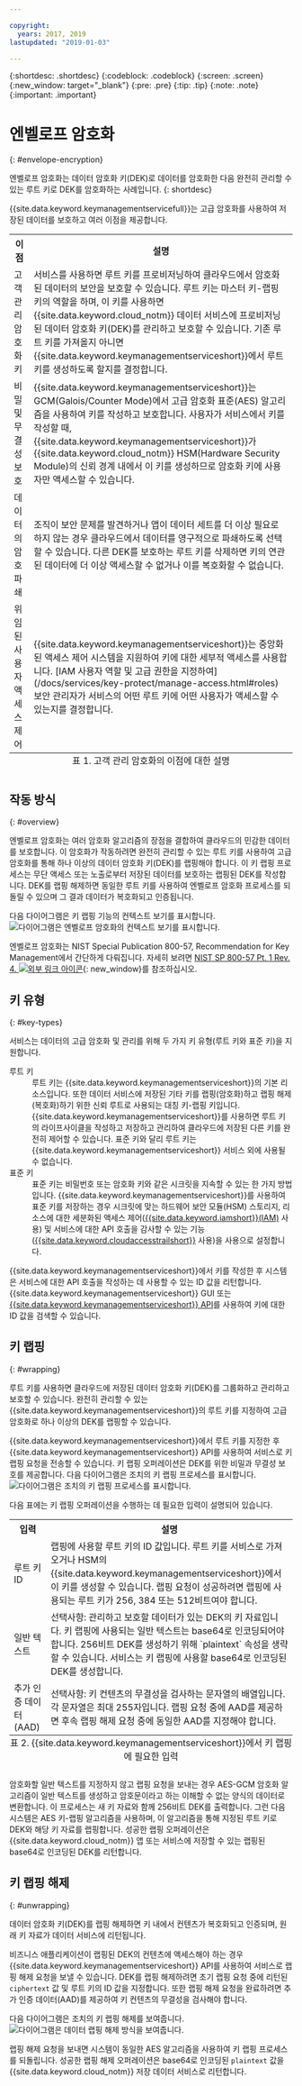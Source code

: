 ```yaml
---

copyright:
  years: 2017, 2019
lastupdated: "2019-01-03"

---
```


{:shortdesc: .shortdesc}
{:codeblock: .codeblock}
{:screen: .screen}
{:new_window: target="_blank"}
{:pre: .pre}
{:tip: .tip}
{:note: .note}
{:important: .important}

# 엔벨로프 암호화
{: #envelope-encryption}

엔벨로프 암호화는 데이터 암호화 키(DEK)로 데이터를 암호화한 다음 완전히 관리할 수 있는 루트 키로 DEK를 암호화하는 사례입니다. 
{: shortdesc}

{{site.data.keyword.keymanagementservicefull}}는 고급 암호화를 사용하여 저장된 데이터를 보호하고 여러 이점을 제공합니다.

<table>
  <th>이점</th>
  <th>설명</th>
  <tr>
    <td>고객 관리 암호화 키</td>
    <td>서비스를 사용하면 루트 키를 프로비저닝하여 클라우드에서 암호화된 데이터의 보안을 보호할 수 있습니다. 루트 키는 마스터 키-랩핑 키의 역할을 하며, 이 키를 사용하면 {{site.data.keyword.cloud_notm}} 데이터 서비스에 프로비저닝된 데이터 암호화 키(DEK)를 관리하고 보호할 수 있습니다. 기존 루트 키를 가져올지 아니면 {{site.data.keyword.keymanagementserviceshort}}에서 루트 키를 생성하도록 할지를 결정합니다.</td>
  </tr>
  <tr>
    <td>비밀 및 무결성 보호</td>
    <td>{{site.data.keyword.keymanagementserviceshort}}는 GCM(Galois/Counter Mode)에서 고급 암호화 표준(AES) 알고리즘을 사용하여 키를 작성하고 보호합니다. 사용자가 서비스에서 키를 작성할 때, {{site.data.keyword.keymanagementserviceshort}}가 {{site.data.keyword.cloud_notm}} HSM(Hardware Security Module)의 신뢰 경계 내에서 이 키를 생성하므로 암호화 키에 사용자만 액세스할 수 있습니다.</td>
  </tr>
  <tr>
    <td>데이터의 암호 파쇄</td>
    <td>조직이 보안 문제를 발견하거나 앱이 데이터 세트를 더 이상 필요로 하지 않는 경우 클라우드에서 데이터를 영구적으로 파쇄하도록 선택할 수 있습니다. 다른 DEK를 보호하는 루트 키를 삭제하면 키의 연관된 데이터에 더 이상 액세스할 수 없거나 이를 복호화할 수 없습니다.</td>
  </tr>
  <tr>
    <td>위임된 사용자 액세스 제어</td>
    <td>{{site.data.keyword.keymanagementserviceshort}}는 중앙화된 액세스 제어 시스템을 지원하여 키에 대한 세부적 액세스를 사용합니다. [IAM 사용자 역할 및 고급 권한을 지정하여](/docs/services/key-protect/manage-access.html#roles) 보안 관리자가 서비스의 어떤 루트 키에 어떤 사용자가 액세스할 수 있는지를 결정합니다.</td>
  </tr>
  <caption style="caption-side:bottom;">표 1. 고객 관리 암호화의 이점에 대한 설명</caption>
</table>

## 작동 방식
{: #overview}

엔벨로프 암호화는 여러 암호화 알고리즘의 장점을 결합하여 클라우드의 민감한 데이터를 보호합니다. 이 암호화가 작동하려면 완전히 관리할 수 있는 루트 키를 사용하여 고급 암호화를 통해 하나 이상의 데이터 암호화 키(DEK)를 랩핑해야 합니다. 이 키 랩핑 프로세스는 무단 액세스 또는 노출로부터 저장된 데이터를 보호하는 랩핑된 DEK를 작성합니다. DEK를 랩핑 해제하면 동일한 루트 키를 사용하여 엔벨로프 암호화 프로세스를 되돌릴 수 있으며 그 결과 데이터가 복호화되고 인증됩니다.
 
다음 다이어그램은 키 랩핑 기능의 컨텍스트 보기를 표시합니다.
![다이어그램은 엔벨로프 암호화의 컨텍스트 보기를 표시합니다.](../images/envelope-encryption_min.svg)

엔벨로프 암호화는 NIST Special Publication 800-57, Recommendation for Key Management에서 간단하게 다뤄집니다. 자세히 보려면 [NIST SP 800-57 Pt. 1 Rev. 4. ![외부 링크 아이콘](../../../icons/launch-glyph.svg "외부 링크 아이콘")](http://nvlpubs.nist.gov/nistpubs/SpecialPublications/NIST.SP.800-57pt1r4.pdf){: new_window}를 참조하십시오.

## 키 유형
{: #key-types}

서비스는 데이터의 고급 암호화 및 관리를 위해 두 가지 키 유형(루트 키와 표준 키)을 지원합니다.

<dl>
  <dt>루트 키</dt>
    <dd>루트 키는 {{site.data.keyword.keymanagementserviceshort}}의 기본 리소스입니다. 또한 데이터 서비스에 저장된 기타 키를 랩핑(암호화)하고 랩핑 해제(복호화)하기 위한 신뢰 루트로 사용되는 대칭 키-랩핑 키입니다. {{site.data.keyword.keymanagementserviceshort}}를 사용하면 루트 키의 라이프사이클을 작성하고 저장하고 관리하여 클라우드에 저장된 다른 키를 완전히 제어할 수 있습니다. 표준 키와 달리 루트 키는 {{site.data.keyword.keymanagementserviceshort}} 서비스 외에 사용될 수 없습니다.</dd>
  <dt>표준 키</dt>
    <dd>표준 키는 비밀번호 또는 암호화 키와 같은 시크릿을 지속할 수 있는 한 가지 방법입니다. {{site.data.keyword.keymanagementserviceshort}}를 사용하여 표준 키를 저장하는 경우 시크릿에 맞는 하드웨어 보안 모듈(HSM) 스토리지, 리소스에 대한 세분화된 액세스 제어(<a href="/docs/services/key-protect/manage-access.html" target="_blank">{{site.data.keyword.iamshort}}(IAM)</a> 사용) 및 서비스에 대한 API 호출을 감사할 수 있는 기능(<a href="/docs/services/key-protect/at-events.html" target="_blank">{{site.data.keyword.cloudaccesstrailshort}}</a> 사용)을 사용으로 설정합니다.</dd>
</dl>

{{site.data.keyword.keymanagementserviceshort}}에서 키를 작성한 후 시스템은 서비스에 대한 API 호출을 작성하는 데 사용할 수 있는 ID 값을 리턴합니다. {{site.data.keyword.keymanagementserviceshort}} GUI 또는 [{{site.data.keyword.keymanagementserviceshort}} API](https://{DomainName}/apidocs/key-protect)를 사용하여 키에 대한 ID 값을 검색할 수 있습니다. 

## 키 랩핑
{: #wrapping}

루트 키를 사용하면 클라우드에 저장된 데이터 암호화 키(DEK)를 그룹화하고 관리하고 보호할 수 있습니다. 완전히 관리할 수 있는 {{site.data.keyword.keymanagementserviceshort}}의 루트 키를 지정하여 고급 암호화로 하나 이상의 DEK를 랩핑할 수 있습니다. 

{{site.data.keyword.keymanagementserviceshort}}에서 루트 키를 지정한 후 {{site.data.keyword.keymanagementserviceshort}} API를 사용하여 서비스로 키 랩핑 요청을 전송할 수 있습니다. 키 랩핑 오퍼레이션은 DEK를 위한 비밀과 무결성 보호를 제공합니다. 다음 다이어그램은 조치의 키 랩핑 프로세스를 표시합니다.
![다이어그램은 조치의 키 랩핑 프로세스를 표시합니다.](../images/wrapping-keys_min.svg)

다음 표에는 키 랩핑 오퍼레이션을 수행하는 데 필요한 입력이 설명되어 있습니다.
<table>
  <th>입력</th>
  <th>설명</th>
  <tr>
    <td>루트 키 ID</td>
    <td>랩핑에 사용할 루트 키의 ID 값입니다. 루트 키를 서비스로 가져오거나 HSM의 {{site.data.keyword.keymanagementserviceshort}}에서 이 키를 생성할 수 있습니다. 랩핑 요청이 성공하려면 랩핑에 사용되는 루트 키가 256, 384 또는 512비트여야 합니다.</td>
  </tr>
  <tr>
    <td>일반 텍스트</td>
    <td>선택사항: 관리하고 보호할 데이터가 있는 DEK의 키 자료입니다. 키 랩핑에 사용되는 일반 텍스트는 base64로 인코딩되어야 합니다. 256비트 DEK를 생성하기 위해 `plaintext` 속성을 생략할 수 있습니다. 서비스는 키 랩핑에 사용할 base64로 인코딩된 DEK를 생성합니다.</td>
  </tr>
  <tr>
    <td>추가 인증 데이터(AAD)</td>
    <td>선택사항: 키 컨텐츠의 무결성을 검사하는 문자열의 배열입니다. 각 문자열은 최대 255자입니다. 랩핑 요청 중에 AAD를 제공하면 후속 랩핑 해제 요청 중에 동일한 AAD를 지정해야 합니다.</td>
  </tr>
    <caption style="caption-side:bottom;">표 2. {{site.data.keyword.keymanagementserviceshort}}에서 키 랩핑에 필요한 입력</caption>
</table>

암호화할 일반 텍스트를 지정하지 않고 랩핑 요청을 보내는 경우 AES-GCM 암호화 알고리즘이 일반 텍스트를 생성하고 암호문이라고 하는 이해할 수 없는 양식의 데이터로 변환합니다. 이 프로세스는 새 키 자료와 함께 256비트 DEK를 출력합니다. 그런 다음 시스템은 AES 키-랩핑 알고리즘을 사용하며, 이 알고리즘을 통해 지정된 루트 키로 DEK와 해당 키 자료를 랩핑합니다. 성공한 랩핑 오퍼레이션은 {{site.data.keyword.cloud_notm}} 앱 또는 서비스에 저장할 수 있는 랩핑된 base64로 인코딩된 DEK를 리턴합니다. 

## 키 랩핑 해제
{: #unwrapping}

데이터 암호화 키(DEK)를 랩핑 해제하면 키 내에서 컨텐츠가 복호화되고 인증되며, 원래 키 자료가 데이터 서비스에 리턴됩니다. 

비즈니스 애플리케이션이 랩핑된 DEK의 컨텐츠에 액세스해야 하는 경우 {{site.data.keyword.keymanagementserviceshort}} API를 사용하여 서비스로 랩핑 해제 요청을 보낼 수 있습니다. DEK를 랩핑 해제하려면 초기 랩핑 요청 중에 리턴된 `ciphertext` 값 및 루트 키의 ID 값을 지정합니다. 또한 랩핑 해제 요청을 완료하려면 추가 인증 데이터(AAD)를 제공하여 키 컨텐츠의 무결성을 검사해야 합니다.

다음 다이어그램은 조치의 키 랩핑 해제를 보여줍니다.
![다이어그램은 데이터 랩핑 해제 방식을 보여줍니다.](../images/unwrapping-keys_min.svg)

랩핑 해제 요청을 보내면 시스템이 동일한 AES 알고리즘을 사용하여 키 랩핑 프로세스를 되돌립니다. 성공한 랩핑 해제 오퍼레이션은 base64로 인코딩된 `plaintext` 값을 {{site.data.keyword.cloud_notm}} 저장 데이터 서비스로 리턴합니다.




